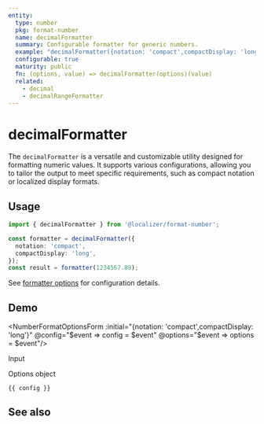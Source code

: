 ```yaml
---
entity:
  type: number
  pkg: format-number
  name: decimalFormatter
  summary: Configurable formatter for generic numbers.
  example: "decimalFormatter({notation: 'compact',compactDisplay: 'long'})(1234567.89)"
  configurable: true
  maturity: public
  fn: (options, value) => decimalFormatter(options)(value)
  related:
    - decimal
    - decimalRangeFormatter
---
```


# decimalFormatter <Package name="format-number"/>

The `decimalFormatter` is a versatile and customizable utility designed for formatting numeric values. It supports various configurations, allowing you to tailor the output to meet specific requirements, such as compact notation or localized display formats.

## Usage

```typescript twoslash
import { decimalFormatter } from '@localizer/format-number';

const formatter = decimalFormatter({
  notation: 'compact',
  compactDisplay: 'long',
});
const result = formatter(1234567.89);
```

See [formatter options](./options/index.md) for configuration details.

## Demo

<script setup>
  import { ref } from 'vue';
  import { NFormItem } from 'naive-ui/es/form';
  import { NInputNumber } from 'naive-ui/es/input-number';
  import { NDivider } from 'naive-ui/es/divider';
  import NumberFormatOptionsForm from './NumberFormatOptionsForm.vue';

  const value = ref(1234567.89);
  const config = ref();
  const options = ref({});
</script>

<EntityDemo :args="[options, value]">

<NumberFormatOptionsForm :initial="{notation: 'compact',compactDisplay: 'long'}" @config="$event => config = $event" @options="$event => options = $event"/>

<NDivider title-placement="left">Input</NDivider>
<NFormItem label="Value"><NInputNumber clearable v-model:value="value" /></NFormItem>

<NDivider title-placement="left">Options object</NDivider>

```-vue
{{ config }}
```

</EntityDemo>

## See also

<Entities />
